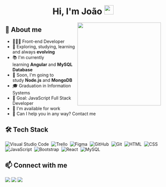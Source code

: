 <h1 align="center">Hi, I'm João <img src="https://raw.githubusercontent.com/kaueMarques/kaueMarques/master/hi.gif" width="30px"></h1>

<img align="right" width="270" src="https://i2.wp.com/allhtaccess.info/wp-content/uploads/2018/03/programming.gif?fit=1281%2C716&ssl=1" />
<!-- <img src="https://raw.githubusercontent.com/MicaelliMedeiros/micaellimedeiros/master/image/computer-illustration.png" min-width="400px" max-width="400px" width="400px" align="right" alt="Computador"> -->

<div>
  <h2>👨 About me</h2>
  <ul>
    <li>👨🏻‍💻 Front-end Developer</li>
    <li>🔎 Exploring, studying, learning and always <strong>evolving</strong></li>
    <li>📚 I'm currently learning <strong>Angular</strong> and <strong>MySQL Database</strong></li>
    <li>🌱 Soon, I'm going to study <strong>Node.js</strong> and <strong>MongoDB</strong></li>
    <li>🎓 Graduation in Information Systems</li>
    <li>🎯 Goal: JavaScript Full Stack Developer
    <li>💼 I'm available for work</li>
    <li>🤝 Can I help you in any way? Contact me</li>
    <!-- <li>📄 See my resume:</li> -->
  </ul>
</div>

<div>
  <h2>🛠️ Tech Stack</h2>
  <div style="display: inline_block">
<!--   <img align="center" alt="Figma" height="25" width="35" src="https://raw.githubusercontent.com/devicons/devicon/master/icons/figma/figma-original.svg">
  <img align="center" alt="Visual Studio Code" height="25" width="35" src="https://raw.githubusercontent.com/devicons/devicon/master/icons/vscode/vscode-original.svg">
  <img align="center" alt="Git" height="25" width="35" src="https://raw.githubusercontent.com/devicons/devicon/master/icons/git/git-original.svg">
  <img align="center" alt="HTML" height="25" width="35" src="https://raw.githubusercontent.com/devicons/devicon/master/icons/html5/html5-original.svg">
  <img align="center" alt="CSS" height="25" width="35" src="https://raw.githubusercontent.com/devicons/devicon/master/icons/css3/css3-original.svg">
  <img align="center" alt="JS" height="25" width="35" src="https://raw.githubusercontent.com/devicons/devicon/master/icons/javascript/javascript-original.svg">
  <img align="center" alt="Bootstrap" height="25" width="35" src="https://raw.githubusercontent.com/devicons/devicon/master/icons/bootstrap/bootstrap-original.svg">
  <img align="center" alt="React" height="25" width="35" src="https://raw.githubusercontent.com/devicons/devicon/master/icons/react/react-original.svg">
  <img align="center" alt="Node.js" height="25" width="35" src="https://raw.githubusercontent.com/devicons/devicon/master/icons/nodejs/nodejs-original.svg"> -->

  <!-- <img align="center" alt="PHP" height="30" width="40" src="https://raw.githubusercontent.com/devicons/devicon/master/icons/php/php-original.svg">
  <img align="center" alt="Python" height="27" width="37" src="https://raw.githubusercontent.com/devicons/devicon/master/icons/python/python-original.svg">
  <img align="center" alt="C#" height="27" width="37" src="https://raw.githubusercontent.com/devicons/devicon/master/icons/csharp/csharp-original.svg"> -->

  ![Visual Studio Code](https://img.shields.io/badge/VS%20CODE-1572B6?style=for-the-badge&logo=visualstudiocode&logoColor=white)&nbsp;
  ![Trello](https://img.shields.io/badge/Trello-1888B6?style=for-the-badge&logo=trello&logoColor=white)&nbsp;
  ![Figma](https://img.shields.io/badge/Figma-43853D?style=for-the-badge&logo=figma&logoColor=white)&nbsp;
  ![GitHub](https://img.shields.io/badge/GitHub-100000?style=for-the-badge&logo=github&logoColor=white)&nbsp;
  ![Git](https://img.shields.io/badge/Git-E34F26?style=for-the-badge&logo=git&logoColor=white)&nbsp;
  ![HTML](https://img.shields.io/badge/HTML5-E34F26?style=for-the-badge&logo=html5&logoColor=white)&nbsp;
  ![CSS](https://img.shields.io/badge/CSS3-1572B6?style=for-the-badge&logo=css3&logoColor=white)&nbsp;
  ![JavaScript](https://img.shields.io/badge/JavaScript-323330?style=for-the-badge&logo=javascript&logoColor=F7DF1E)&nbsp;
  ![Bootstrap](https://img.shields.io/badge/Bootstrap-563D7C?style=for-the-badge&logo=bootstrap&logoColor=white)&nbsp;
  ![React](https://img.shields.io/badge/React-20232A?style=for-the-badge&logo=react&logoColor=61DAFB)&nbsp;
  ![MySQL](https://img.shields.io/badge/MySQL-00758F?style=for-the-badge&logo=mysql&logoColor=white)&nbsp;
<!--   ![Node.js](https://img.shields.io/badge/Node.js-43853D?style=for-the-badge&logo=node.js&logoColor=white)&nbsp;
  ![Typescript](https://img.shields.io/badge/TypeScript-007ACC?style=for-the-badge&logo=typescript&logoColor=white)&nbsp;
  ![React Native](https://img.shields.io/badge/React_Native-20232A?style=for-the-badge&logo=react&logoColor=61DAFB)&nbsp;
  ![PostgreSQL](https://img.shields.io/badge/PostgreSQL-316192?style=for-the-badge&logo=postgresql&logoColor=white)&nbsp;
  ![MongoDB](https://img.shields.io/badge/MongoDB-4EA94B?style=for-the-badge&logo=mongodb&logoColor=white)&nbsp;
  ![Firebase](https://img.shields.io/badge/Firebase-F29D0C?style=for-the-badge&logo=firebase&logoColor=white)&nbsp;
  ![Heroku](https://img.shields.io/badge/Heroku-430098?style=for-the-badge&logo=heroku&logoColor=white)&nbsp;
  ![PHP](https://img.shields.io/badge/PHP-777BB4?style=for-the-badge&logo=php&logoColor=white)&nbsp;
  ![SAAS](https://img.shields.io/badge/Sass-CC6699?style=for-the-badge&logo=sass&logoColor=white)&nbsp;
  ![.NET](https://img.shields.io/badge/.NET-5C2D91?style=for-the-badge&logo=.net&logoColor=white)&nbsp;
  ![Python](https://img.shields.io/badge/Python-14354C?style=for-the-badge&logo=python&logoColor=white)&nbsp;
  ![C-Sharp](https://img.shields.io/badge/C%23-239120?style=for-the-badge&logo=c-sharp&logoColor=white)&nbsp; -->
  
  
<!--   ![Trello](https://img.shields.io/badge/-Trello-333333?style=flat&logo=trello&logoColor=007ACC)&nbsp;
  ![Figma](https://img.shields.io/badge/-Figma-333333?style=flat&logo=figma&logoColor=007ACC)&nbsp;
  ![Visual Studio Code](https://img.shields.io/badge/-Visual%20Studio%20Code-05122A?style=flat&logo=visual-studio-code&logoColor=007ACC)&nbsp;
  ![GitHub](https://img.shields.io/badge/-GitHub-05122A?style=flat&logo=github)&nbsp;
  ![Git](https://img.shields.io/badge/-Git-05122A?style=flat&logo=git)&nbsp;
  ![HTML](https://img.shields.io/badge/-HTML-05122A?style=flat&logo=HTML5)&nbsp;
  ![CSS](https://img.shields.io/badge/-CSS-05122A?style=flat&logo=CSS3&logoColor=1572B6)&nbsp;
  ![JavaScript](https://img.shields.io/badge/-JavaScript-05122A?style=flat&logo=javascript)&nbsp;
  ![Bootstrap](https://img.shields.io/badge/-Bootstrap-05122A?style=flat&logo=bootstrap)&nbsp;
  ![Node.js](https://img.shields.io/badge/-Node.js-05122A?style=flat&logo=node.js)&nbsp;
  ![React](https://img.shields.io/badge/-React-05122A?style=flat&logo=react)&nbsp;
  ![React Native](https://img.shields.io/badge/-React%20Native-05122A?style=flat&logo=react-native)&nbsp;
  ![Python](https://img.shields.io/badge/-Python-05122A?style=flat&logo=python)&nbsp;
  ![PHP](https://img.shields.io/badge/-PHP-05122A?style=flat&logo=php)&nbsp; -->
</div>

<div>
  <h2>📫 Connect with me</h2>
  <a href = "mailto:jpmatozinhos@gmail.com"><img src="https://img.shields.io/badge/Gmail-D14836?style=for-the-badge&logo=gmail&logoColor=white" target="_blank"></a>
  <a href="https://www.linkedin.com/in/joaomatozinhos/" target="_blank"><img src="https://img.shields.io/badge/-LinkedIn-%230077B5?style=for-the-badge&logo=linkedin&logoColor=white" target="_blank"></a>
  <a href="https://instagram.com/joao.matozinhos" target="_blank"><img src="https://img.shields.io/badge/-Instagram-%23E4405F?style=for-the-badge&logo=instagram&logoColor=white" target="_blank"></a>
  <!--  
  <a href="https://www.youtube.com/channel/" target="_blank"><img src="https://img.shields.io/badge/YouTube-FF0000?style=for-the-badge&logo=youtube&logoColor=white" target="_blank"></a>
 	<a href="https://www.twitch.tv/joaomatozinhos" target="_blank"><img src="https://img.shields.io/badge/Twitch-9146FF?style=for-the-badge&logo=twitch&logoColor=white" target="_blank"></a>
 <a href="https://discord.gg/" target="_blank"><img src="https://img.shields.io/badge/Discord-7289DA?style=for-the-badge&logo=discord&logoColor=white" target="_blank"></a> 
  -->
</div>


<!--
**joaomatozinhos/joaomatozinhos** is a ✨ _special_ ✨ repository because its `README.md` (this file) appears on your GitHub profile.

Here are some ideas to get you started:

- 🔭 I’m currently working on ...
- 🌱 I’m currently learning ...
- 👯 I’m looking to collaborate on ...
- 🤔 I’m looking for help with ...
- 💬 Ask me about ...
- 📫 How to reach me: ...
- 😄 Pronouns: ...
- ⚡ Fun fact: ...
  -->
